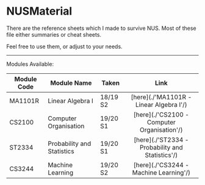 # NUSMaterial
There are the reference sheets which I made to survive NUS.
Most of these file either summaries or cheat sheets.

Feel free to use them, or adjust to your needs.

***
Modules Available:

|Module Code | Module Name | Taken | Link |
|------------|-------------|-------|:----:|
| MA1101R    | Linear Algebra I | 18/19 S2 | [here](./'MA1101R - Linear Algebra I'/)|
| CS2100     | Computer Organisation | 19/20 S1 | [here](./'CS2100 - Computer Organisation'/)|
| ST2334     | Probability and Statistics | 19/20 S1 | [here](./'ST2334 - Probability and Statistics'/)|
| CS3244     | Machine Learning | 19/20 S2 | [here](./'CS3244 - Machine Learning'/)|


